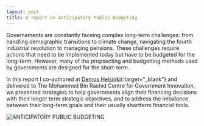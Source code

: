 ```yaml
---
layout: post
title: A report on Anticipatory Public Budgeting
---
```


Governaments are constantly faceing complex long-term challenges: from handling demographic transitions to climate change, navigating the fourth industrial revolution to managing pensions. These challenges require actions that need to be implemented today but have to be budgeted for the long-term. However, many of the propsecting and budgetting methods used by governments are designed for the short-term.

In this report I co-authored at [Demos Helsinki](https://demoshelsinki.fi/referenssit/a-multimodal-approach-for-sustainable-cross-border-transit/){:target="_blank"} and delivered to The Mohammed Bin Rashid Centre for Government Innovation, we presented strategies to help governments align their financing decisions with their longer term strategic objectives, and to address the imbalance between their long-term goals and their usually shortterm financial tools. 


![ANTICIPATORY PUBLIC BUDGETING]({{site.baseurl}}/assets/images/2021-05-29-Anticipatory_Public_Budgeting.jpg)